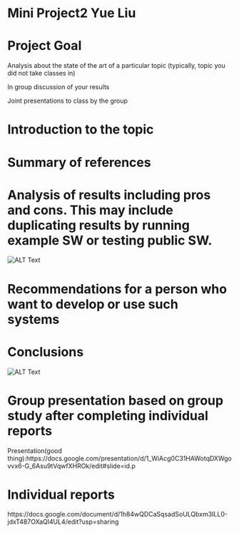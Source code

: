 Mini Project2 Yue Liu
===

Project Goal
===

<p>Analysis about the state of the art of a particular topic (typically, topic you did not take classes in)<p>
<p>In group discussion of your results<p>
<p>Joint presentations to class by the group<p>

Introduction to the topic
===

Summary of references
===

Analysis of results including pros and cons.  This may include duplicating results by running example SW or testing public SW.
===
![ALT Text](https://github.com/yueyue4737/EC601MiniProject1_YueLiu/blob/master/data/system_design.png)

Recommendations for a person who want to develop or use such systems
===

Conclusions
===
![ALT Text](https://github.com/yueyue4737/EC601MiniProject1_YueLiu/blob/master/data/system_design.png)

Group presentation based on group study after completing individual reports
===
<p> Presentation(good thing):https://docs.google.com/presentation/d/1_WiAcg0C31HAWotqDXWgovvx6-G_6Asu9tVqwfXHROk/edit#slide=id.p <p>
  
Individual reports
===
<p> https://docs.google.com/document/d/1h84wQDCaSqsadSoULQbxm3ILL0-jdxT487OXaQl4UL4/edit?usp=sharing <p>
